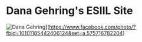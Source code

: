 
## <h1>Dana Gehring's ESIIL Site</h1>

![Dana Gehring](/assets/images/dana.jpg "Dana Gehring")](https://www.facebook.com/photo/?fbid=10101185442406124&set=a.575716782204)
